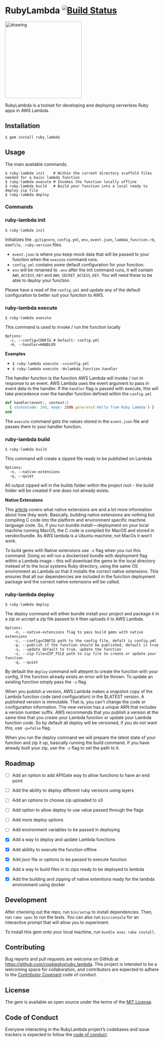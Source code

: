 # RubyLambda [![Build Status](https://travis-ci.org/cookieshq/ruby_lambda.svg?branch=develop)](https://travis-ci.org/cookieshq/ruby_lambda)

<img src="../master/ruby_lambda_logo.png" alt="drawing" width="250"/>

RubyLambda is a toolset for developing and deploying serverless Ruby apps in AWS Lambda.


## Installation

    $ gem install ruby_lambda


## Usage
The main available commands.

```
$ ruby-lambda init    # Within the current directory scaffold files needed for a baisc lambda function
$ ruby-lambda execute # Invokes the function locally offline
$ ruby-lambda build   # Build your function into a local ready to deploy zip file
$ ruby-lambda deploy
```

### Commands

### ruby-lambda init
```
$ ruby-lambda init
```

Initializes the `.gitignore`, `config.yml`, `env`, `event.json`, `lambda_function.rb`, `Gemfile`, `.ruby-version` files.
* `event.json` is where you keep mock data that will be passed to your function when the `execute` command runs.
* `config.yml` contains some default configuration for your function.
* `env` will be renamed to `.env` after the init command runs, it will contain `AWS_ACCESS_KEY` and `AWS_SECRET_ACCESS_KEY`. You will need these to be able to deploy your function.

Please have a read of the `config.yml` and update any of the default configuration to better suit your function to AWS.

### ruby-lambda execute
```
$ ruby-lambda execute
```
This command is used to invoke / run the function locally

```
Options:
  -c, --config=CONFIG # Default: config.yml
  -H, --handler=HANDLER
```

**Examples**
* `$ ruby-lambda execute -c=config.yml`
* `$ ruby-lambda execute -H=lambda_function.handler`

The handler function is the function AWS Lambda will invoke / run in response to an event. AWS Lambda uses the event argument to pass in event data to the handler. If the `handler` flag is passed with execute, this will take precedence over the handler function defined within the `config.yml`

```ruby
def handler(event:, context:)
  { statusCode: 200, body: JSON.generate('Hello from Ruby Lambda') }
end
```

The `execute` command gets the values stored in the `event.json` file and passes them to your handler function.

### ruby-lambda build
```
$ ruby-lambda build
```
This command will create a zipped file ready to be published on Lambda

```
Options:
  -n, --native-extensions
  -q, --quiet
```

All output zipped will in the builds folder within the project root - the build folder will be created if one does not already exists.

**Native Extensions**

This [article](http://patshaughnessy.net/2011/10/31/dont-be-terrified-of-building-native-extensions) covers what native extensions are and a lot more information about how they work. Basically, building native extensions are nothing but compiling C code into the platform and environment specific machine language code. So, if you run bundle install — deployment on your local machine running MacOS, the C code is compiled for MacOS and stored in vendor/bundle. As AWS lambda is a Ubuntu machine, not MacOs it won’t work.

To build gems with Native extensions use `-n` flag when you run this command. Doing so will run a dockerized bundle with deployment flag within a Lambda image – this will download the gems to the local directory instead of to the local systems Ruby directory, using the same OS environment as Lambda so that it installs the correct native extensions. This ensures that all our dependencies are included in the function deployment package and the correct native extensions will be called.


### ruby-lambda deploy
```
$ ruby-lambda deploy

```
The deploy command will either bundle install your project and package it in a zip or accept a zip file passed to it then uploads it to AWS Lambda.

```
Options:
    -n, --native-extensions flag to pass build gems with native extensions
    -c, --config=CONFIG path to the config file, defalt is config.yml
    -p, --publish if the function should be published, default is true
    -u, --update default to true, update the function
    -z, --zip-file=ZIP_FILE path to zip file to create or update your function
    -q, --quiet
```

By default the `deploy` command will attepmt to create the function with your config, if the function already exists an error will be thrown. To update an existing function simply pass the `-u` flag.


When you publish a version, AWS Lambda makes a snapshot copy of the Lambda function code (and configuration) in the $LATEST version. A published version is immutable. That is, you can't change the code or configuration information. The new version has a unique ARN that includes a version number suffix. AWS recommends that you publish a version at the same time that you create your Lambda function or update your Lambda function code. So by default all deploy will be versioned, if you do not want this, use `-p=false` flag.

When you run the deploy command we will prepare the latest state of your function and zip it up, basically running the build command. If you have already built your zip, use the `-z` flag to set the path to it.

## Roadmap

- [ ] Add an option to add APIGate way to allow functions to have an end point
- [ ] Add the ability to deploy different ruby versions using layers
- [ ] Add an options to choose zip uploaded to s3
- [ ] Add option to allow deploy to use value passed through the flags
- [ ] Add more deploy options
- [ ] Add environment variables to be passed in deploying
- [x] Add a way to deploy and update Lambda functions
- [x] Add ablility to execute the function offline
- [x] Add json file or options to be passed to execute function
- [x] Add a way to build files in to zips ready to be deployed to lambda
- [x] Add the building and zipping of native extentions ready for the lambda environment using docker


## Development

After checking out the repo, run `bin/setup` to install dependencies. Then, run `rake spec` to run the tests. You can also run `bin/console` for an interactive prompt that will allow you to experiment.

To install this gem onto your local machine, run `bundle exec rake install`.

## Contributing

Bug reports and pull requests are welcome on GitHub at https://github.com/cookieshq/ruby_lambda. This project is intended to be a welcoming space for collaboration, and contributors are expected to adhere to the [Contributor Covenant](http://contributor-covenant.org) code of conduct.

## License

The gem is available as open source under the terms of the [MIT License](https://opensource.org/licenses/MIT).

## Code of Conduct

Everyone interacting in the RubyLambda project’s codebases and issue trackers is expected to follow the [code of conduct](https://github.com/cookieshq/ruby_lambda/blob/master/CODE_OF_CONDUCT.md).
